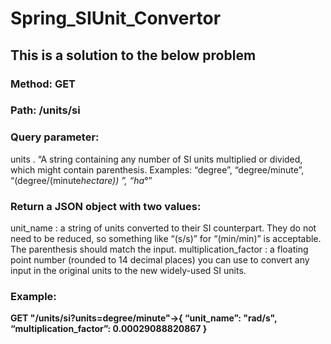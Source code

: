 # Spring_SIUnit_Convertor

## This is a solution to the below problem
### Method: GET
### Path: /units/si
### Query parameter: 
units . “A string containing any number of SI units multiplied or divided, which might
contain parenthesis. Examples: “degree”, “degree/minute”, “(degree/(minute*hectare)) ”, “ha*°”
### Return a JSON object with two values:
unit_name : a string of units converted to their SI counterpart. They do not need to be reduced, so
something like “(s/s)” for “(min/min)” is acceptable. The parenthesis should match the input.
multiplication_factor : a floating point number (rounded to 14 decimal places) you can use to convert any
input in the original units to the new widely-used SI units.
### Example:
<b>
GET "/units/si?units=degree/minute"->{ “unit_name”: "rad/s", “multiplication_factor”: 0.00029088820867 }
</b>

